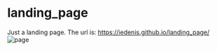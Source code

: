 # landing_page
Just a landing page.
The url is: https://iedenis.github.io/landing_page/</br>
![page](https://user-images.githubusercontent.com/10118484/43344549-cd6e68ce-91f2-11e8-9046-05e01936dfcd.jpg)
